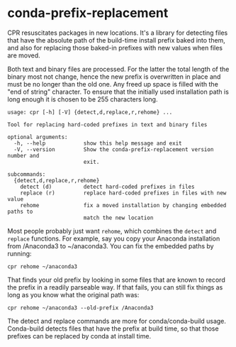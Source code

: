# conda-prefix-replacement

CPR resuscitates packages in new locations. It's a library for detecting files
that have the absolute path of the build-time install prefix baked into them, 
and also for replacing those baked-in prefixes with new values when files are moved.

Both text and binary files are processed. For the latter the total length of the 
binary most not change, hence the new prefix is overwritten in place and must be 
no longer than the old one. Any freed up space is filled with the "end of string" 
character. To ensure that the initially used installation path is long enough it 
is chosen to be 255 characters long.  

```
usage: cpr [-h] [-V] {detect,d,replace,r,rehome} ...

Tool for replacing hard-coded prefixes in text and binary files

optional arguments:
  -h, --help            show this help message and exit
  -V, --version         Show the conda-prefix-replacement version number and
                        exit.

subcommands:
  {detect,d,replace,r,rehome}
    detect (d)          detect hard-coded prefixes in files
    replace (r)         replace hard-coded prefixes in files with new value
    rehome              fix a moved installation by changing embedded paths to
                        match the new location
```

Most people probably just want `rehome`, which combines the `detect` and
`replace` functions. For example, say you copy your Anaconda installation from
/Anaconda3 to ~/anaconda3. You can fix the embedded paths by running:

`cpr rehome ~/anaconda3`

That finds your old prefix by looking in some files that are known to record the
prefix in a readily parseable way. If that fails, you can still fix things as
long as you know what the original path was:

`cpr rehome ~/anaconda3 --old-prefix /Anaconda3`

The detect and replace commands are more for conda/conda-build usage.
Conda-build detects files that have the prefix at build time, so that those
prefixes can be replaced by conda at install time.

